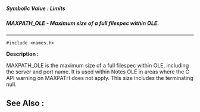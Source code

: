 ##### Symbolic Value : Limits
##### MAXPATH_OLE - Maximum size of a full filespec within OLE.
---
```
#include <names.h>
```
**Description :**

MAXPATH_OLE is the maximum size of a full filespec within OLE, including the 
server and port name.  It is used within Notes OLE in areas where the C API 
warning on MAXPATH does not apply.  This size includes the terminating null.

**See Also :**
---
